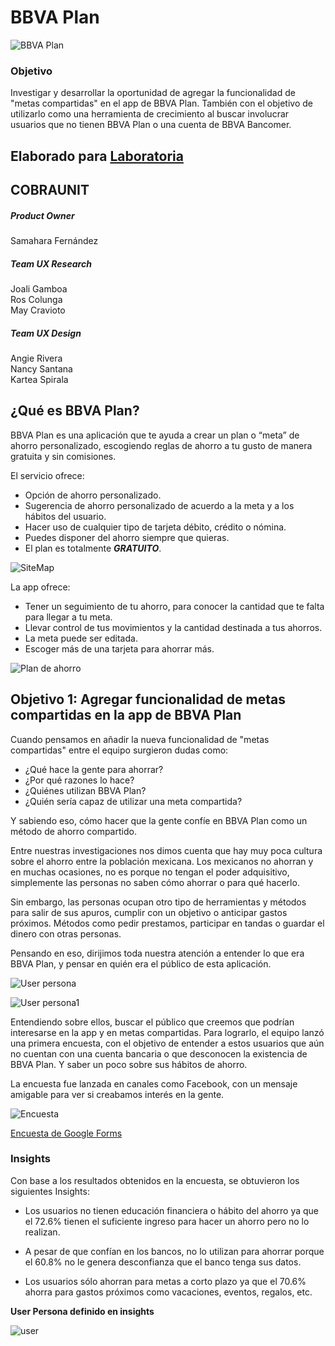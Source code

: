 # BBVA Plan

![BBVA Plan](https://raw.githubusercontent.com/Samahara/BBVAPlanCobraUnit/master/assets/images/bbva-plan.png)

### Objetivo

Investigar y desarrollar la oportunidad de agregar la funcionalidad de "metas compartidas" en el app de BBVA Plan. También con el objetivo de utilizarlo como una herramienta de crecimiento al buscar involucrar usuarios que no tienen BBVA Plan o una cuenta de BBVA Bancomer.

## Elaborado para [Laboratoria](http://www.laboratoria.la/)

## COBRAUNIT
##### Product Owner
Samahara Fernández

##### Team UX Research
Joali Gamboa <br>
Ros Colunga <br>
May Cravioto

##### Team UX Design
Angie Rivera <br>
Nancy Santana <br>
Kartea Spirala

## ¿Qué es BBVA Plan?

BBVA Plan es una aplicación que te ayuda a crear un plan o “meta” de ahorro personalizado, escogiendo reglas de ahorro a tu gusto de manera gratuita y sin comisiones.

El servicio ofrece:
* Opción de ahorro personalizado.
* Sugerencia de ahorro personalizado de acuerdo a la meta y a los hábitos del usuario.
* Hacer uso de cualquier tipo de tarjeta débito, crédito o nómina.
* Puedes disponer del ahorro siempre que quieras.
* El plan es totalmente <strong>*GRATUITO*</strong>.

![SiteMap](assets/images/MAPA.png)

La app ofrece:
* Tener un seguimiento de tu ahorro, para conocer la cantidad que te falta para llegar a tu meta.
* Llevar control de tus movimientos y la cantidad destinada a tus ahorros.
* La meta puede ser editada.
* Escoger más de una tarjeta para ahorrar más.

![Plan de ahorro](assets/images/BBVAPlanAhorro.png)

## Objetivo 1: Agregar funcionalidad de metas compartidas en la app de BBVA Plan

Cuando pensamos en añadir la nueva funcionalidad de "metas compartidas" entre el equipo surgieron dudas como:
- ¿Qué hace la gente para ahorrar?
- ¿Por qué razones lo hace?
- ¿Quiénes utilizan BBVA Plan?
- ¿Quién sería capaz de utilizar una meta compartida?

Y sabiendo eso, cómo hacer que la gente confíe en BBVA Plan como un método de ahorro compartido.

Entre nuestras investigaciones nos dimos cuenta que hay muy poca cultura sobre el ahorro entre la población mexicana. Los mexicanos no ahorran y en muchas ocasiones, no es porque no tengan el poder adquisitivo, simplemente las personas no saben cómo ahorrar o para qué hacerlo.

Sin embargo, las personas ocupan otro tipo de herramientas y métodos para salir de sus apuros, cumplir con un objetivo o anticipar gastos próximos. Métodos como pedir prestamos, participar en tandas o guardar el dinero con otras personas.

Pensando en eso, dirijimos toda nuestra atención a entender lo que era BBVA Plan, y pensar en quién era el público de esta aplicación.

![User persona](assets/images/user-persona.jpg)

![User persona1](assets/images/UP-clase-media.png)

Entendiendo sobre ellos, buscar el público que creemos que podrían interesarse en la app y en metas compartidas. Para lograrlo, el equipo lanzó una primera encuesta, con el objetivo de entender a estos usuarios que aún no cuentan con una cuenta bancaria o que desconocen la existencia de BBVA Plan. Y saber un poco sobre sus hábitos de ahorro.

La encuesta fue lanzada en canales como Facebook, con un mensaje amigable para ver si creabamos interés en la gente.

![Encuesta](assets/images/Encuesta.png)

[Encuesta de Google Forms](https://goo.gl/forms/h22kI5WfJ4Vkvlw72)

### Insights

Con base a los resultados obtenidos en la encuesta, se obtuvieron los siguientes Insights:

* Los usuarios no tienen educación financiera o hábito del ahorro ya que el 72.6% tienen el suficiente ingreso para hacer un ahorro pero no lo realizan.

* A pesar de que confían en los bancos, no lo utilizan para ahorrar porque el 60.8%  no le genera desconfianza que el banco tenga sus datos.

* Los usuarios sólo ahorran para metas a corto plazo ya que el 70.6% ahorra para gastos próximos como vacaciones, eventos, regalos, etc.

**User Persona definido en insights**

![user](assets/images/user-insights.png)
